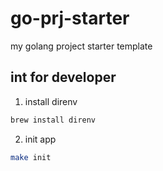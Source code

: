 # go-prj-starter

my golang project starter template

## int for developer

1. install direnv

```bash
brew install direnv
```

2. init app

```bash
make init
```
